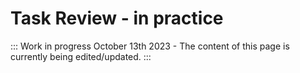 # Task Review - in practice

::: Work in progress
October 13th 2023 - The content of this page is currently being edited/updated.
:::